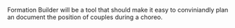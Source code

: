 Formation Builder will be a tool that should make it easy to conviniandly plan an document the position of couples during a choreo.